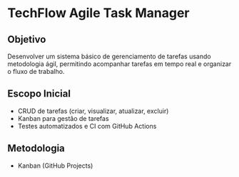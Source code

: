 # TechFlow Agile Task Manager

## Objetivo

Desenvolver um sistema básico de gerenciamento de tarefas usando metodologia ágil, permitindo acompanhar tarefas em tempo real e organizar o fluxo de trabalho.

## Escopo Inicial

- CRUD de tarefas (criar, visualizar, atualizar, excluir)
- Kanban para gestão de tarefas
- Testes automatizados e CI com GitHub Actions

## Metodologia

- Kanban (GitHub Projects)
